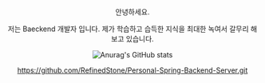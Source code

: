 
<div align = center>
안녕하세요.

  
저는 Baeckend 개발자 입니다.
제가 학습하고 습득한 지식을 최대한 녹여서 갈무리 해보고 있습니다.


![Anurag's GitHub stats](https://github-readme-stats.vercel.app/api?username=RefinedStone&show_icons=true&theme=transparent)

https://github.com/RefinedStone/Personal-Spring-Backend-Server.git

